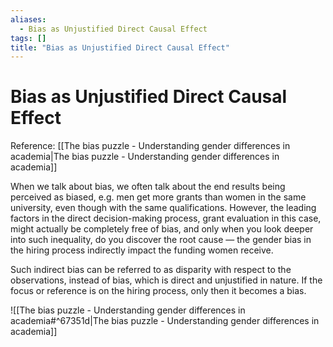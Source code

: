 ```yaml
---
aliases:
  - Bias as Unjustified Direct Causal Effect
tags: []
title: "Bias as Unjustified Direct Causal Effect"
---
```


# Bias as Unjustified Direct Causal Effect

Reference: [[The bias puzzle - Understanding gender differences in academia|The bias puzzle - Understanding gender differences in academia]]

When we talk about bias, we often talk about the end results being perceived as biased, e.g. men get more grants than women in the same university, even though with the same qualifications. However, the leading factors in the direct decision-making process, grant evaluation in this case, might actually be completely free of bias, and only when you look deeper into such inequality, do you discover the root cause — the gender bias in the hiring process indirectly impact the funding women receive.

Such indirect bias can be referred to as disparity with respect to the observations, instead of bias, which is direct and unjustified in nature. If the focus or reference is on the hiring process, only then it becomes a bias.

![[The bias puzzle - Understanding gender differences in academia#^67351d|The bias puzzle - Understanding gender differences in academia]]

